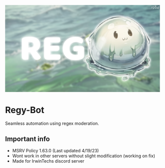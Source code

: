 <img src=".github/assets/regy_banner.png">

# Regy-Bot
Seamless automation using regex moderation.

## Important info
* MSRV Policy 1.63.0 (Last updated 4/19/23)
* Wont work in other servers without slight modification (working on fix)
* Made for IrwinTechs discord server
